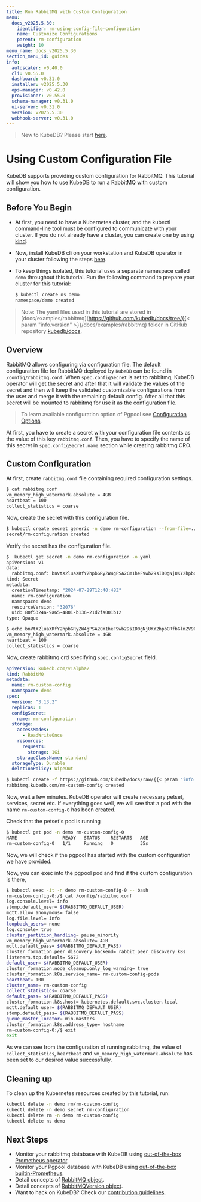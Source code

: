 ```yaml
---
title: Run RabbitMQ with Custom Configuration
menu:
  docs_v2025.5.30:
    identifier: rm-using-config-file-configuration
    name: Customize Configurations
    parent: rm-configuration
    weight: 10
menu_name: docs_v2025.5.30
section_menu_id: guides
info:
  autoscaler: v0.40.0
  cli: v0.55.0
  dashboard: v0.31.0
  installer: v2025.5.30
  ops-manager: v0.42.0
  provisioner: v0.55.0
  schema-manager: v0.31.0
  ui-server: v0.31.0
  version: v2025.5.30
  webhook-server: v0.31.0
---
```


> New to KubeDB? Please start [here](/docs/v2025.5.30/README).

# Using Custom Configuration File

KubeDB supports providing custom configuration for RabbitMQ. This tutorial will show you how to use KubeDB to run a RabbitMQ with custom configuration.

## Before You Begin

- At first, you need to have a Kubernetes cluster, and the kubectl command-line tool must be configured to communicate with your cluster. If you do not already have a cluster, you can create one by using [kind](https://kind.sigs.k8s.io/docs/user/quick-start/).

- Now, install KubeDB cli on your workstation and KubeDB operator in your cluster following the steps [here](/docs/v2025.5.30/setup/README).

- To keep things isolated, this tutorial uses a separate namespace called `demo` throughout this tutorial. Run the following command to prepare your cluster for this tutorial:

  ```bash
  $ kubectl create ns demo
  namespace/demo created
  ```

> Note: The yaml files used in this tutorial are stored in [docs/examples/rabbitmq](https://github.com/kubedb/docs/tree/{{< param "info.version" >}}/docs/examples/rabbitmq) folder in GitHub repository [kubedb/docs](https://github.com/kubedb/docs).

## Overview

RabbitMQ allows configuring via configuration file. The default configuration file for RabbitMQ deployed by `KubeDB` can be found in `/config/rabbitmq.conf`. When `spec.configSecret` is set to rabbitmq, KubeDB operator will get the secret and after that it will validate the values of the secret and then will keep the validated customizable configurations from the user and merge it with the remaining default config. After all that this secret will be mounted to rabbitmq for use it as the configuration file.

> To learn available configuration option of Pgpool see [Configuration Options](https://www.rabbitmq.com/docs/configure).

At first, you have to create a secret with your configuration file contents as the value of this key `rabbitmq.conf`. Then, you have to specify the name of this secret in `spec.configSecret.name` section while creating rabbitmq CRO.

## Custom Configuration

At first, create `rabbitmq.conf` file containing required configuration settings.

```bash
$ cat rabbitmq.conf
vm_memory_high_watermark.absolute = 4GB
heartbeat = 100
collect_statistics = coarse
```

Now, create the secret with this configuration file.

```bash
$ kubectl create secret generic -n demo rm-configuration --from-file=./rabbitmq.conf
secret/rm-configuration created
```

Verify the secret has the configuration file.

```bash
$  kubectl get secret -n demo rm-configuration -o yaml
apiVersion: v1
data:
  rabbitmq.conf: bnVtX2luaXRfY2hpbGRyZW4gPSA2Cm1heF9wb29sID0gNjUKY2hpbGRfbGlmZV90aW1lID0gNDAwCg==
kind: Secret
metadata:
  creationTimestamp: "2024-07-29T12:40:48Z"
  name: rm-configuration
  namespace: demo
  resourceVersion: "32076"
  uid: 80f5324a-9a65-4801-b136-21d2fa001b12
type: Opaque

$ echo bnVtX2luaXRfY2hpbGRyZW4gPSA2Cm1heF9wb29sID0gNjUKY2hpbGRfbGlmZV90aW1lID0gNDAwCg== | base64 -d
vm_memory_high_watermark.absolute = 4GB
heartbeat = 100
collect_statistics = coarse
```

Now, create rabbitmq crd specifying `spec.configSecret` field.

```yaml
apiVersion: kubedb.com/v1alpha2
kind: RabbitMQ
metadata:
  name: rm-custom-config
  namespace: demo
spec:
  version: "3.13.2"
  replicas: 1
  configSecret:
    name: rm-configuration
  storage:
    accessModes:
      - ReadWriteOnce
    resources:
      requests:
        storage: 1Gi
    storageClassName: standard
  storageType: Durable
  deletionPolicy: WipeOut
```

```bash
$ kubectl create -f https://github.com/kubedb/docs/raw/{{< param "info.version" >}}/docs/examples/rabbitmq/configuration/rabbitmq-config-file.yaml
rabbitmq.kubedb.com/rm-custom-config created
```

Now, wait a few minutes. KubeDB operator will create necessary petset, services, secret etc. If everything goes well, we will see that a pod with the name `rm-custom-config-0` has been created.

Check that the petset's pod is running

```bash
$ kubectl get pod -n demo rm-custom-config-0
NAME                 READY   STATUS    RESTARTS   AGE
rm-custom-config-0   1/1     Running   0          35s
```

Now, we will check if the pgpool has started with the custom configuration we have provided.

Now, you can exec into the pgpool pod and find if the custom configuration is there,

```bash
$ kubectl exec -it -n demo rm-custom-config-0 -- bash
rm-custom-config-0:/$ cat /config/rabbitmq.conf
log.console.level= info
stomp.default_user= $(RABBITMQ_DEFAULT_USER)
mqtt.allow_anonymous= false
log.file.level= info
loopback_users= none
log.console= true
cluster_partition_handling= pause_minority
vm_memory_high_watermark.absolute= 4GB
mqtt.default_pass= $(RABBITMQ_DEFAULT_PASS)
cluster_formation.peer_discovery_backend= rabbit_peer_discovery_k8s
listeners.tcp.default= 5672
default_user= $(RABBITMQ_DEFAULT_USER)
cluster_formation.node_cleanup.only_log_warning= true
cluster_formation.k8s.service_name= rm-custom-config-pods
heartbeat= 100
cluster_name= rm-custom-config
collect_statistics= coarse
default_pass= $(RABBITMQ_DEFAULT_PASS)
cluster_formation.k8s.host= kubernetes.default.svc.cluster.local
mqtt.default_user= $(RABBITMQ_DEFAULT_USER)
stomp.default_pass= $(RABBITMQ_DEFAULT_PASS)
queue_master_locator= min-masters
cluster_formation.k8s.address_type= hostname
rm-custom-config-0:/$ exit
exit
```

As we can see from the configuration of running rabbitmq, the value of `collect_statistics`, `heartbeat` and `vm_memory_high_watermark.absolute` has been set to our desired value successfully.

## Cleaning up

To clean up the Kubernetes resources created by this tutorial, run:

```bash
kubectl delete -n demo rm/rm-custom-config
kubectl delete -n demo secret rm-configuration
kubectl delete rm -n demo rm-custom-config
kubectl delete ns demo
```

## Next Steps

- Monitor your rabbitmq database with KubeDB using [out-of-the-box Prometheus operator](/docs/v2025.5.30/guides/rabbitmq/monitoring/using-prometheus-operator).
- Monitor your Pgpool database with KubeDB using [out-of-the-box builtin-Prometheus](/docs/v2025.5.30/guides/rabbitmq/monitoring/using-builtin-prometheus).
- Detail concepts of [RabbitMQ object](/docs/v2025.5.30/guides/rabbitmq/concepts/rabbitmq).
- Detail concepts of [RabbitMQVersion object](/docs/v2025.5.30/guides/rabbitmq/concepts/catalog).
- Want to hack on KubeDB? Check our [contribution guidelines](/docs/v2025.5.30/CONTRIBUTING).
